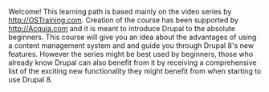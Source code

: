 <!--
{
"name" : "intro",
"version" : "0.1",
"title" : "Introduction to the course",
"description" : "Drupal 8 Beginner, Part 1: Introduction to the course",
"homepage" : "https://www.youtube.com/playlist?list=PLtaXuX0nEZk9MKY_ClWcPkGtOEGyLTyCO",
"freshnessDate" : 2015-11-27,
"license" : "Standard YouTube License"
}
-->

<!-- @section, "title" : "Lesson 1: Introduction to the Course" -->

Welcome! This learning path is based mainly on the video series by http://OSTraining.com. Creation of the course has been supported by http://Acquia.com and it is meant to introduce Drupal to the absolute beginners. This course will give you an idea about the advantages of using a content management system and and guide you through Drupal 8's new features. However the series might be best used by beginners, those who already know Drupal can also benefit from it by receiving a comprehensive list of the exciting new functionality they might benefit from when starting to use Drupal 8.

<!-- @asset, "contentType": "outlearn/video", "provider": "youtube", "url": "https://www.youtube.com/embed/-DYSucV1_9w" -->